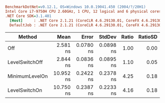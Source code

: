 ``` ini

BenchmarkDotNet=v0.12.1, OS=Windows 10.0.19041.450 (2004/?/20H1)
Intel Core i7-9750H CPU 2.60GHz, 1 CPU, 12 logical and 6 physical cores
.NET Core SDK=3.1.401
  [Host]     : .NET Core 2.1.21 (CoreCLR 4.6.29130.01, CoreFX 4.6.29130.02), X64 RyuJIT
  DefaultJob : .NET Core 2.1.21 (CoreCLR 4.6.29130.01, CoreFX 4.6.29130.02), X64 RyuJIT


```
|         Method |      Mean |     Error |    StdDev | Ratio | RatioSD |
|--------------- |----------:|----------:|----------:|------:|--------:|
|            Off |  2.581 ns | 0.0780 ns | 0.0898 ns |  1.00 |    0.00 |
| LevelSwitchOff |  2.844 ns | 0.0836 ns | 0.0895 ns |  1.10 |    0.05 |
| MinimumLevelOn | 10.952 ns | 0.2422 ns | 0.2378 ns |  4.25 |    0.18 |
|  LevelSwitchOn | 10.750 ns | 0.2387 ns | 0.2233 ns |  4.16 |    0.18 |
